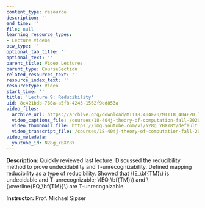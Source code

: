 ```yaml
---
content_type: resource
description: ''
end_time: ''
file: null
learning_resource_types:
- Lecture Videos
ocw_type: ''
optional_tab_title: ''
optional_text: ''
parent_title: Video Lectures
parent_type: CourseSection
related_resources_text: ''
resource_index_text: ''
resourcetype: Video
start_time: ''
title: 'Lecture 9: Reducibility'
uid: 8c421bdb-760a-a5f8-4243-1562f9ed853a
video_files:
  archive_url: https://archive.org/download/MIT18.404F20/MIT18_404F20_lec09_300k.mp4
  video_captions_file: /courses/18-404j-theory-of-computation-fall-2020/d052e613659e5ae5a89df4faf5ecf3a2_N28g_YBXY8Y.vtt
  video_thumbnail_file: https://img.youtube.com/vi/N28g_YBXY8Y/default.jpg
  video_transcript_file: /courses/18-404j-theory-of-computation-fall-2020/87629dbae63a97eb64319b5a9f75db86_N28g_YBXY8Y.pdf
video_metadata:
  youtube_id: N28g_YBXY8Y
---
```


**Description:** Quickly reviewed last lecture. Discussed the reducibility method to prove undecidability and T-unrecognizability. Defined mapping reducibility as a type of reducibility. Showed that \\(E\_\\bf{TM}\\) is undecidable and T-unrecognizable; \\(EQ\_\\bf{TM}\\) and \\(\\overline{EQ\_\\bf{TM}}\\) are T-unrecognizable.

**Instructor:** Prof. Michael Sipser



